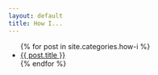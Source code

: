 ```yaml
---
layout: default
title: How I...
---
```


<ul>
    {% for post in site.categories.how-i %}
    <li>
        <a href="{{ post.url }}">{{ post.title }}</a>
    </li>
    {% endfor %}
</ul>
